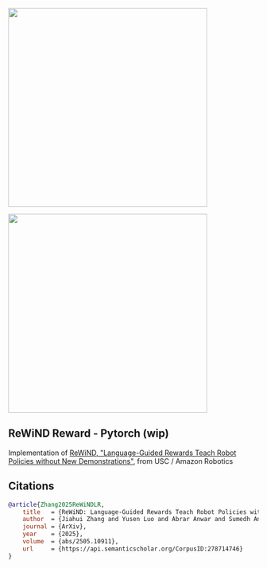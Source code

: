 
<img src="./rewind.png" width="400px"></img>

<img src="./fig9.png" width="400px"></img>

## ReWiND Reward - Pytorch (wip)

Implementation of [ReWiND, "Language-Guided Rewards Teach Robot Policies without New Demonstrations"](https://rewind-reward.github.io/), from USC / Amazon Robotics

## Citations

```bibtex
@article{Zhang2025ReWiNDLR,
    title   = {ReWiND: Language-Guided Rewards Teach Robot Policies without New Demonstrations},
    author  = {Jiahui Zhang and Yusen Luo and Abrar Anwar and Sumedh Anand Sontakke and Joseph J. Lim and Jesse Thomason and Erdem Biyik and Jesse Zhang},
    journal = {ArXiv},
    year    = {2025},
    volume  = {abs/2505.10911},
    url     = {https://api.semanticscholar.org/CorpusID:278714746}
}
```
